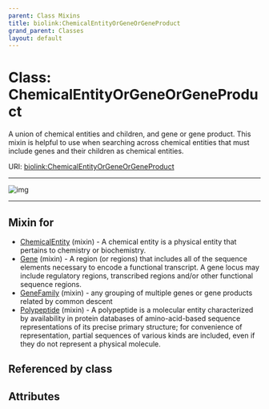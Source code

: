 ```yaml
---
parent: Class Mixins
title: biolink:ChemicalEntityOrGeneOrGeneProduct
grand_parent: Classes
layout: default
---
```


# Class: ChemicalEntityOrGeneOrGeneProduct


A union of chemical entities and children, and gene or gene product. This mixin is helpful to use when searching across chemical entities that must include genes and their children as chemical entities.

URI: [biolink:ChemicalEntityOrGeneOrGeneProduct](https://w3id.org/biolink/vocab/ChemicalEntityOrGeneOrGeneProduct)


---

![img](https://yuml.me/diagram/nofunky;dir:TB/class/[Polypeptide]uses%20-.-%3E[ChemicalEntityOrGeneOrGeneProduct],[GeneFamily]uses%20-.-%3E[ChemicalEntityOrGeneOrGeneProduct],[Gene]uses%20-.-%3E[ChemicalEntityOrGeneOrGeneProduct],[ChemicalEntity]uses%20-.-%3E[ChemicalEntityOrGeneOrGeneProduct],[Polypeptide],[GeneFamily],[Gene],[ChemicalEntity])

---


## Mixin for

 * [ChemicalEntity](ChemicalEntity.md) (mixin)  - A chemical entity is a physical entity that pertains to chemistry or biochemistry.
 * [Gene](Gene.md) (mixin)  - A region (or regions) that includes all of the sequence elements necessary to encode a functional transcript. A gene locus may include regulatory regions, transcribed regions and/or other functional sequence regions.
 * [GeneFamily](GeneFamily.md) (mixin)  - any grouping of multiple genes or gene products related by common descent
 * [Polypeptide](Polypeptide.md) (mixin)  - A polypeptide is a molecular entity characterized by availability in protein databases of amino-acid-based sequence representations of its precise primary structure; for convenience of representation, partial sequences of various kinds are included, even if they do not represent a physical molecule.

## Referenced by class


## Attributes

